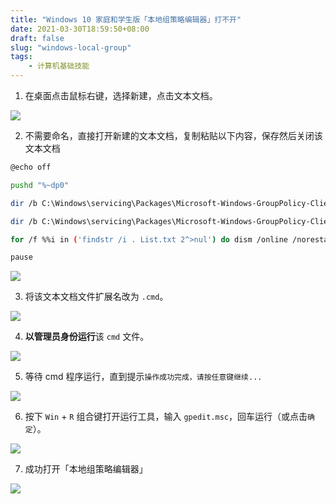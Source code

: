 ```yaml
---
title: "Windows 10 家庭和学生版「本地组策略编辑器」打不开"
date: 2021-03-30T18:59:50+08:00
draft: false
slug: "windows-local-group"
tags:
    - 计算机基础技能
---
```


1. 在桌面点击鼠标右键，选择新建，点击文本文档。

![](https://img2020.cnblogs.com/blog/2341884/202103/2341884-20210330184837932-1710594503.png)

2. 不需要命名，直接打开新建的文本文档，复制粘贴以下内容，保存然后关闭该文本文档

```bash
@echo off

pushd "%~dp0"

dir /b C:\Windows\servicing\Packages\Microsoft-Windows-GroupPolicy-ClientExtensions-Package~3*.mum >List.txt

dir /b C:\Windows\servicing\Packages\Microsoft-Windows-GroupPolicy-ClientTools-Package~3*.mum >>List.txt

for /f %%i in ('findstr /i . List.txt 2^>nul') do dism /online /norestart /add-package:"C:\Windows\servicing\Packages\%%i"

pause
```

![](https://img2020.cnblogs.com/blog/2341884/202103/2341884-20210330184900169-849110347.png)

3. 将该文本文档文件扩展名改为 `.cmd`。

![](https://img2020.cnblogs.com/blog/2341884/202103/2341884-20210330184915036-2087837800.png)

4. **以管理员身份运行**该 `cmd` 文件。

![](https://img2020.cnblogs.com/blog/2341884/202103/2341884-20210330184926356-2115979610.png)

5. 等待 cmd 程序运行，直到提示`操作成功完成，请按任意键继续...`

![](https://img2020.cnblogs.com/blog/2341884/202103/2341884-20210330184937710-2008615392.png)

6. 按下 `Win` + `R` 组合键打开运行工具，输入 `gpedit.msc`，回车运行（或点击`确定`）。

![](https://img2020.cnblogs.com/blog/2341884/202103/2341884-20210330184955869-197266587.png)

7. 成功打开「本地组策略编辑器」

![](https://img2020.cnblogs.com/blog/2341884/202103/2341884-20210330185007305-1972286635.png)